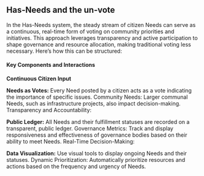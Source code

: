## Has-Needs and the un-vote

In the Has-Needs system, the steady stream of citizen Needs can serve as a continuous, real-time form of voting on community priorities and initiatives. This approach leverages transparency and active participation to shape governance and resource allocation, making traditional voting less necessary. Here’s how this can be structured:

#### Key Components and Interactions
**Continuous Citizen Input**

**Needs as Votes:** Every Need posted by a citizen acts as a vote indicating the importance of specific issues.
Community Needs: Larger communal Needs, such as infrastructure projects, also impact decision-making.
Transparency and Accountability:

**Public Ledger:** All Needs and their fulfillment statuses are recorded on a transparent, public ledger.
Governance Metrics: Track and display responsiveness and effectiveness of governance bodies based on their ability to meet Needs.
Real-Time Decision-Making:

**Data Visualization:** Use visual tools to display ongoing Needs and their statuses.
Dynamic Prioritization: Automatically prioritize resources and actions based on the frequency and urgency of Needs.
